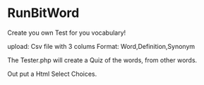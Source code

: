 # RunBitWord

Create you own Test for you vocabulary!

upload: Csv file with 3 colums 
Format:  Word,Definition,Synonym

The Tester.php will create a 
Quiz of the words,
  from other words.
  
  Out put a Html Select Choices.
